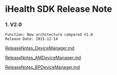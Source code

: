 # iHealth SDK Release Note


### 1. V2.0
```
Function: New architecture compared V1.0
Release Date: 2015-12-14
```
[ReleaseNotes_DeviceManager.md](https://github.com/iHealthDeviceLabs/iHealthDeviceLabs-Android/blob/master/doc/ReleaseNotes_DeviceManager.md)

[ReleaseNotes_AMDeviceManager.md](https://github.com/iHealthDeviceLabs/iHealthDeviceLabs-Android/blob/master/doc/ReleaseNotes_AMDeviceManager.md)

[ReleaseNotes_BPDeviceManager.md](https://github.com/iHealthDeviceLabs/iHealthDeviceLabs-Android/blob/master/doc/ReleaseNotes_BPDeviceManager.md)

